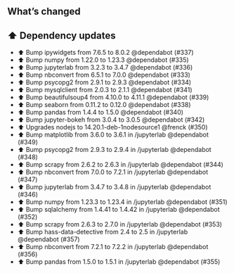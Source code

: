 ## What’s changed

## ⬆️ Dependency updates

- ⬆️ Bump ipywidgets from 7.6.5 to 8.0.2 @dependabot (#337)
- ⬆️ Bump numpy from 1.22.0 to 1.23.3 @dependabot (#335)
- ⬆️ Bump jupyterlab from 3.2.3 to 3.4.7 @dependabot (#336)
- ⬆️ Bump nbconvert from 6.5.1 to 7.0.0 @dependabot (#333)
- ⬆️ Bump psycopg2 from 2.9.1 to 2.9.3 @dependabot (#334)
- ⬆️ Bump mysqlclient from 2.0.3 to 2.1.1 @dependabot (#341)
- ⬆️ Bump beautifulsoup4 from 4.10.0 to 4.11.1 @dependabot (#339)
- ⬆️ Bump seaborn from 0.11.2 to 0.12.0 @dependabot (#338)
- ⬆️ Bump pandas from 1.4.4 to 1.5.0 @dependabot (#340)
- ⬆️ Bump jupyter-bokeh from 3.0.4 to 3.0.5 @dependabot (#342)
- ⬆️ Upgrades nodejs to 14.20.1-deb-1nodesource1 @frenck (#350)
- ⬆️ Bump matplotlib from 3.6.0 to 3.6.1 in /jupyterlab @dependabot (#349)
- ⬆️ Bump psycopg2 from 2.9.3 to 2.9.4 in /jupyterlab @dependabot (#348)
- ⬆️ Bump scrapy from 2.6.2 to 2.6.3 in /jupyterlab @dependabot (#344)
- ⬆️ Bump nbconvert from 7.0.0 to 7.2.1 in /jupyterlab @dependabot (#347)
- ⬆️ Bump jupyterlab from 3.4.7 to 3.4.8 in /jupyterlab @dependabot (#346)
- ⬆️ Bump numpy from 1.23.3 to 1.23.4 in /jupyterlab @dependabot (#351)
- ⬆️ Bump sqlalchemy from 1.4.41 to 1.4.42 in /jupyterlab @dependabot (#352)
- ⬆️ Bump scrapy from 2.6.3 to 2.7.0 in /jupyterlab @dependabot (#353)
- ⬆️ Bump hass-data-detective from 2.4 to 2.5 in /jupyterlab @dependabot (#357)
- ⬆️ Bump nbconvert from 7.2.1 to 7.2.2 in /jupyterlab @dependabot (#356)
- ⬆️ Bump pandas from 1.5.0 to 1.5.1 in /jupyterlab @dependabot (#355)
